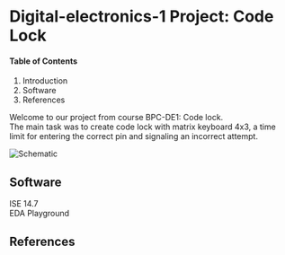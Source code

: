 # Digital-electronics-1 Project: Code Lock

#### Table of Contents
1. Introduction <br/>
2. Software <br/>
3. References <br/>


Welcome to our project from course BPC-DE1: Code lock. <br/>
The main task was to create code lock with matrix keyboard 4x3, a time limit for entering the correct pin and signaling an incorrect attempt.

![Schematic](https://github.com/xmajnu00/Digital-electronics-1/edit/master/Labs/Project-Code_Lock/schematic.png)
## Software
ISE 14.7 <br/>
EDA Playground
## References

